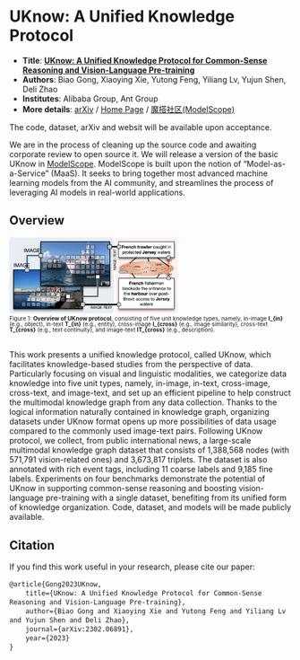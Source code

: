 # UKnow: A Unified Knowledge Protocol

* **Title**: **[UKnow: A Unified Knowledge Protocol for Common-Sense Reasoning and Vision-Language Pre-training](https://arxiv.org/abs/2302.06891)**
* **Authors**: Biao Gong, Xiaoying Xie, Yutong Feng, Yiliang Lv, Yujun Shen, Deli Zhao
* **Institutes**: Alibaba Group, Ant Group
* **More details**: [arXiv](https://arxiv.org/abs/2302.06891) / [Home Page](null) / [魔搭社区(ModelScope)](https://www.modelscope.cn/home)

<!-- This repository will be the official Pytorch implementation for UKnow.  -->
The code, dataset, arXiv and websit will be available upon acceptance.

We are in the process of cleaning up the source code and awaiting corporate review to open source it. We will release a version of the basic UKnow in [ModelScope](https://www.modelscope.cn/home). ModelScope is built upon the notion of “Model-as-a-Service” (MaaS). It seeks to bring together most advanced machine learning models from the AI community, and streamlines the process of leveraging AI models in real-world applications.

## Overview
<!-- 
<left>
    <img width="60%",style="border-radius: 0.3125em;
    box-shadow: 0 2px 4px 0 rgba(34,36,38,.12),0 2px 10px 0 rgba(34,36,38,.08);" 
    src="img_head00.png">
    <br>
    <div style="color:orange; 
    /* border-bottom: 1px solid #d9d9d9; */
    display: inline-block;
    font-size:8pt;
    line-height: 1em;
    color: #999;
    padding: 2px;">Figure 1: <b>Overview of UKnow protocol</b>, consisting of five unit knowledge types, namely, in-image <b>I_{in}</b> (e.g., object), in-text <b>T_{in}</b> (e.g., entity), cross-image <b>I_{cross}</b> (e.g., image similarity), cross-text <b>T_{cross}</b> (e.g., text continuity), and image-text <b>IT_{cross}</b> (e.g., description).</div>
</left> -->


<img src=img_head00.png width=60%/>
<div style="line-height: 1em;font-size:10px">Figure 1: <b>Overview of UKnow protocol</b>, consisting of five unit knowledge types, namely, in-image <b>I_{in}</b> (e.g., object), in-text <b>T_{in}</b> (e.g., entity), cross-image <b>I_{cross}</b> (e.g., image similarity), cross-text <b>T_{cross}</b> (e.g., text continuity), and image-text <b>IT_{cross}</b> (e.g., description).</div>

<br/>

This work presents a unified knowledge protocol, called UKnow, which facilitates knowledge-based studies from the perspective of data. Particularly focusing on visual and linguistic modalities, we categorize data knowledge into five unit types, namely, in-image, in-text, cross-image, cross-text, and image-text, and set up an efficient pipeline to help construct the multimodal knowledge graph from any data collection. Thanks to the logical information naturally contained in knowledge graph, organizing datasets under UKnow format opens up more possibilities of data usage compared to the commonly used image-text pairs. Following UKnow protocol, we collect, from public international news, a large-scale multimodal knowledge graph dataset that consists of 1,388,568 nodes (with 571,791 vision-related ones) and 3,673,817 triplets. The dataset is also annotated with rich event tags, including 11 coarse labels and 9,185 fine labels. Experiments on four benchmarks demonstrate the potential of UKnow in supporting common-sense reasoning and boosting vision-language pre-training with a single dataset, benefiting from its unified form of knowledge organization. Code, dataset, and models will be made publicly available.


## Citation

If you find this work useful in your research, please cite our paper:

```
@article{Gong2023UKnow,
    title={UKnow: A Unified Knowledge Protocol for Common-Sense Reasoning and Vision-Language Pre-training},
    author={Biao Gong and Xiaoying Xie and Yutong Feng and Yiliang Lv and Yujun Shen and Deli Zhao},
    journal={arXiv:2302.06891},
    year={2023}
}
```
